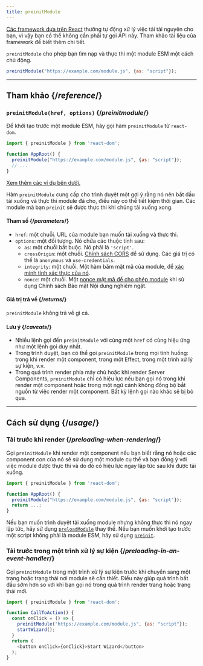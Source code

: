 ```yaml
---
title: preinitModule
---
```


<Note>

[Các framework dựa trên React](/learn/start-a-new-react-project) thường tự động xử lý việc tải tài nguyên cho bạn, vì vậy bạn có thể không cần phải tự gọi API này. Tham khảo tài liệu của framework để biết thêm chi tiết.

</Note>

<Intro>

`preinitModule` cho phép bạn tìm nạp và thực thi một module ESM một cách chủ động.

```js
preinitModule("https://example.com/module.js", {as: "script"});
```

</Intro>

<InlineToc />

---

## Tham khảo {/*reference*/}

### `preinitModule(href, options)` {/*preinitmodule*/}

Để khởi tạo trước một module ESM, hãy gọi hàm `preinitModule` từ `react-dom`.

```js
import { preinitModule } from 'react-dom';

function AppRoot() {
  preinitModule("https://example.com/module.js", {as: "script"});
  // ...
}

```

[Xem thêm các ví dụ bên dưới.](#usage)

Hàm `preinitModule` cung cấp cho trình duyệt một gợi ý rằng nó nên bắt đầu tải xuống và thực thi module đã cho, điều này có thể tiết kiệm thời gian. Các module mà bạn `preinit` sẽ được thực thi khi chúng tải xuống xong.

#### Tham số {/*parameters*/}

* `href`: một chuỗi. URL của module bạn muốn tải xuống và thực thi.
* `options`: một đối tượng. Nó chứa các thuộc tính sau:
  *  `as`: một chuỗi bắt buộc. Nó phải là `'script'`.
  *  `crossOrigin`: một chuỗi. [Chính sách CORS](https://developer.mozilla.org/en-US/docs/Web/HTML/Attributes/crossorigin) để sử dụng. Các giá trị có thể là `anonymous` và `use-credentials`.
  *  `integrity`: một chuỗi. Một hàm băm mật mã của module, để [xác minh tính xác thực của nó](https://developer.mozilla.org/en-US/docs/Web/Security/Subresource_Integrity).
  *  `nonce`: một chuỗi. Một [nonce mật mã để cho phép module](https://developer.mozilla.org/en-US/docs/Web/HTML/Global_attributes/nonce) khi sử dụng Chính sách Bảo mật Nội dung nghiêm ngặt.

#### Giá trị trả về {/*returns*/}

`preinitModule` không trả về gì cả.

#### Lưu ý {/*caveats*/}

* Nhiều lệnh gọi đến `preinitModule` với cùng một `href` có cùng hiệu ứng như một lệnh gọi duy nhất.
* Trong trình duyệt, bạn có thể gọi `preinitModule` trong mọi tình huống: trong khi render một component, trong một Effect, trong một trình xử lý sự kiện, v.v.
* Trong quá trình render phía máy chủ hoặc khi render Server Components, `preinitModule` chỉ có hiệu lực nếu bạn gọi nó trong khi render một component hoặc trong một ngữ cảnh không đồng bộ bắt nguồn từ việc render một component. Bất kỳ lệnh gọi nào khác sẽ bị bỏ qua.

---

## Cách sử dụng {/*usage*/}

### Tải trước khi render {/*preloading-when-rendering*/}

Gọi `preinitModule` khi render một component nếu bạn biết rằng nó hoặc các component con của nó sẽ sử dụng một module cụ thể và bạn đồng ý với việc module được thực thi và do đó có hiệu lực ngay lập tức sau khi được tải xuống.

```js
import { preinitModule } from 'react-dom';

function AppRoot() {
  preinitModule("https://example.com/module.js", {as: "script"});
  return ...;
}
```

Nếu bạn muốn trình duyệt tải xuống module nhưng không thực thi nó ngay lập tức, hãy sử dụng [`preloadModule`](/reference/react-dom/preloadModule) thay thế. Nếu bạn muốn khởi tạo trước một script không phải là module ESM, hãy sử dụng [`preinit`](/reference/react-dom/preinit).

### Tải trước trong một trình xử lý sự kiện {/*preloading-in-an-event-handler*/}

Gọi `preinitModule` trong một trình xử lý sự kiện trước khi chuyển sang một trang hoặc trạng thái nơi module sẽ cần thiết. Điều này giúp quá trình bắt đầu sớm hơn so với khi bạn gọi nó trong quá trình render trang hoặc trạng thái mới.

```js
import { preinitModule } from 'react-dom';

function CallToAction() {
  const onClick = () => {
    preinitModule("https://example.com/module.js", {as: "script"});
    startWizard();
  }
  return (
    <button onClick={onClick}>Start Wizard</button>
  );
}
```

